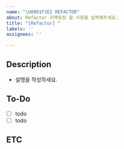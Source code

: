 ```yaml
---
name: "\U0001F3E2 REFACTOR"
about: Refactor 리팩토링 할 사항을 입력해주세요.
title: "[Refactor] "
labels: ''
assignees: ''

---
```


## Description
- 설명을 작성하세요.

## To-Do
- [ ] todo
- [ ] todo

## ETC

